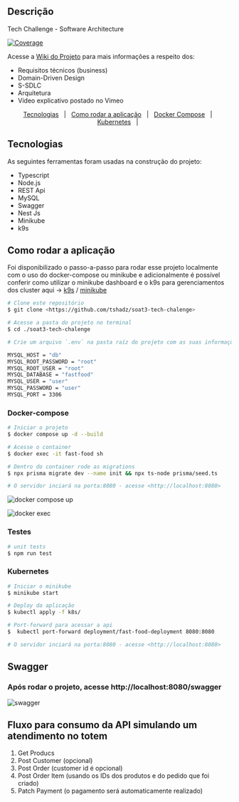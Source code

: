 ## Descrição

Tech Challenge - Software Architecture

[![Coverage](https://sonarcloud.io/api/project_badges/measure?project=tshadz-fiap-postech-soat3_order-api&metric=coverage)](https://sonarcloud.io/summary/new_code?id=tshadz-fiap-postech-soat3_order-api)

Acesse a [Wiki do Projeto](https://github.com/tshadz/soat3-tech-chalenge/wiki) para mais informações a respeito dos:

* Requisitos técnicos (business)
* Domain-Driven Design
* S-SDLC
* Arquitetura
* Vídeo explicativo postado no Vimeo

<p align="center">
  <a href="#tecnologias">Tecnologias</a> &#xa0; | &#xa0;
  <a href="#running">Como rodar a aplicação</a> &#xa0; | &#xa0;
  <a href="#docker-compose">Docker Compose</a> &#xa0; | &#xa0;
  <a href="#kubernetes">Kubernetes</a> &#xa0; | &#xa0;
</p>

<h2 id="tecnologias"> Tecnologias </h2>

As seguintes ferramentas foram usadas na construção do projeto:

* Typescript
* Node.js
* REST Api
* MySQL
* Swagger
* Nest Js
* Minikube
* k9s

<h2 id="running"> Como rodar a aplicação </h2>

Foi disponibilizado o passo-a-passo para rodar esse projeto localmente com o uso do docker-compose ou minikube e adicionalmente é possível conferir como utilizar o minikube dashboard e o k9s para gerenciamentos dos cluster aqui -> [k9s](docs/k9s.md) / [minikube](docs/minikube.md)

```bash
# Clone este repositório
$ git clone <https://github.com/tshadz/soat3-tech-chalenge>

# Acesse a pasta do projeto no terminal
$ cd ./soat3-tech-chalenge

# Crie um arquivo `.env` na pasta raíz do projeto com as suas informações:

MYSQL_HOST = "db"
MYSQL_ROOT_PASSWORD = "root"
MYSQL_ROOT_USER = "root"
MYSQL_DATABASE = "fastfood"
MYSQL_USER = "user"
MYSQL_PASSWORD = "user"
MYSQL_PORT = 3306
```
<h3 id="docker-compose"> Docker-compose </h3>

```bash
# Iniciar o projeto
$ docker compose up -d --build

# Acesse o container
$ docker exec -it fast-food sh

# Dentro do container rode as migrations
$ npx prisma migrate dev --name init && npx ts-node prisma/seed.ts

# O servidor inciará na porta:8080 - acesse <http://localhost:8080>
```
![docker compose up](https://github.com/tshadz/soat3-tech-chalenge/assets/80704054/7fa20867-2b2a-4bec-8ce2-02d886ce0897)

![docker exec](https://github.com/tshadz/soat3-tech-chalenge/assets/80704054/5ae747af-2371-439c-9bcf-1408cb2f9a6b)


### Testes

```bash
# unit tests
$ npm run test

```
<h3 id="kubernetes"> Kubernetes </h3>

```bash
# Iniciar o minikube
$ minikube start

# Deploy da aplicação
$ kubectl apply -f k8s/

# Port-forward para acessar a api
$  kubectl port-forward deployment/fast-food-deployment 8080:8080

# O servidor inciará na porta:8080 - acesse <http://localhost:8080>

```
## Swagger

### Após rodar o projeto, acesse http://localhost:8080/swagger
![swagger](https://github.com/tshadz/soat3-tech-chalenge/assets/80704054/f5ba4ca7-a7b4-4dc8-9d0c-3c3c2f7cd2c7)

## Fluxo para consumo da API simulando um atendimento no totem

1. Get Producs
2. Post Customer (opcional)
3. Post Order (customer id é opcional)
4. Post Order Item (usando os IDs dos produtos e do pedido que foi criado)
5. Patch Payment (o pagamento será automaticamente realizado)
